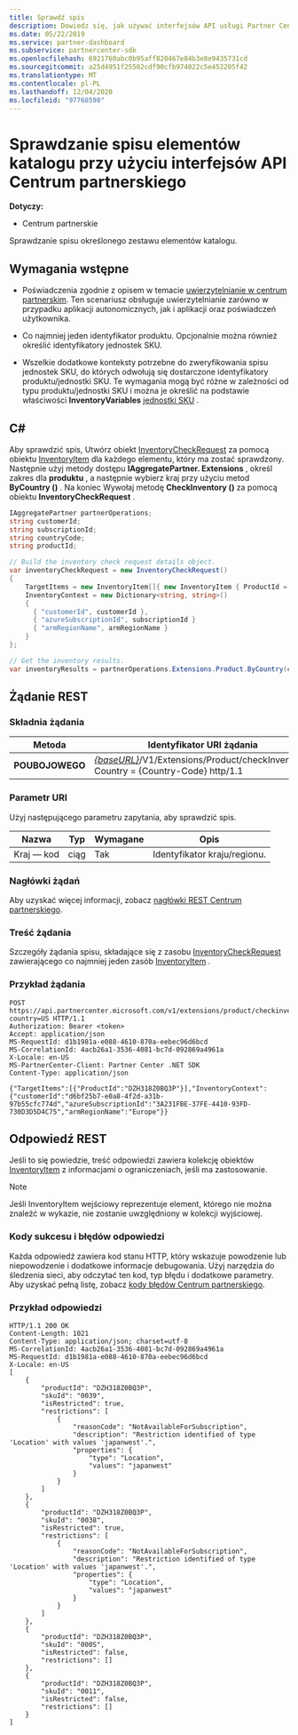 ```yaml
---
title: Sprawdź spis
description: Dowiedz się, jak używać interfejsów API usługi Partner Center do sprawdzania spisu określonego zestawu elementów katalogu. Można to zrobić, aby zidentyfikować produkty lub jednostki SKU klienta.
ms.date: 05/22/2019
ms.service: partner-dashboard
ms.subservice: partnercenter-sdk
ms.openlocfilehash: 6921760abc0b95aff820467e84b3e8e9435731cd
ms.sourcegitcommit: a25d4951f25502cdf90cfb974022c5e452205f42
ms.translationtype: MT
ms.contentlocale: pl-PL
ms.lasthandoff: 12/04/2020
ms.locfileid: "97768598"
---
```

# <a name="check-the-inventory-of-catalog-items-using-partner-center-apis"></a>Sprawdzanie spisu elementów katalogu przy użyciu interfejsów API Centrum partnerskiego

**Dotyczy:**

- Centrum partnerskie

Sprawdzanie spisu określonego zestawu elementów katalogu.

## <a name="prerequisites"></a>Wymagania wstępne

- Poświadczenia zgodnie z opisem w temacie [uwierzytelnianie w centrum partnerskim](partner-center-authentication.md). Ten scenariusz obsługuje uwierzytelnianie zarówno w przypadku aplikacji autonomicznych, jak i aplikacji oraz poświadczeń użytkownika.

- Co najmniej jeden identyfikator produktu. Opcjonalnie można również określić identyfikatory jednostek SKU.

- Wszelkie dodatkowe konteksty potrzebne do zweryfikowania spisu jednostek SKU, do których odwołują się dostarczone identyfikatory produktu/jednostki SKU. Te wymagania mogą być różne w zależności od typu produktu/jednostki SKU i można je określić na podstawie właściwości **InventoryVariables** [jednostki SKU](product-resources.md#sku) .

## <a name="c"></a>C\#

Aby sprawdzić spis, Utwórz obiekt [InventoryCheckRequest](product-resources.md#inventorycheckrequest) za pomocą obiektu [InventoryItem](product-resources.md#inventoryitem) dla każdego elementu, który ma zostać sprawdzony. Następnie użyj metody dostępu **IAggregatePartner. Extensions** , określ zakres dla **produktu** , a następnie wybierz kraj przy użyciu metod **ByCountry ()** . Na koniec Wywołaj metodę **CheckInventory ()** za pomocą obiektu **InventoryCheckRequest** .

``` csharp
IAggregatePartner partnerOperations;
string customerId;
string subscriptionId;
string countryCode;
string productId;

// Build the inventory check request details object.
var inventoryCheckRequest = new InventoryCheckRequest()
{
    TargetItems = new InventoryItem[]{ new InventoryItem { ProductId = productId } },
    InventoryContext = new Dictionary<string, string>()
    {
      { "customerId", customerId },
      { "azureSubscriptionId", subscriptionId }
      { "armRegionName", armRegionName }
    }
};

// Get the inventory results.
var inventoryResults = partnerOperations.Extensions.Product.ByCountry(countryCode).CheckInventory(inventoryCheckRequest);
```

## <a name="rest-request"></a>Żądanie REST

### <a name="request-syntax"></a>Składnia żądania

| Metoda   | Identyfikator URI żądania                                                                                                                              |
|----------|------------------------------------------------------------------------------------------------------------------------------------------|
| **POUBOJOWEGO** | [*{baseURL}*](partner-center-rest-urls.md)/V1/Extensions/Product/checkInventory? Country = {Country-Code} http/1.1                        |

### <a name="uri-parameter"></a>Parametr URI

Użyj następującego parametru zapytania, aby sprawdzić spis.

| Nazwa                   | Typ     | Wymagane | Opis                                                     |
|------------------------|----------|----------|-----------------------------------------------------------------|
| Kraj — kod           | ciąg   | Tak      | Identyfikator kraju/regionu.                                            |

### <a name="request-headers"></a>Nagłówki żądań

Aby uzyskać więcej informacji, zobacz [nagłówki REST Centrum partnerskiego](headers.md).

### <a name="request-body"></a>Treść żądania

Szczegóły żądania spisu, składające się z zasobu [InventoryCheckRequest](product-resources.md#inventorycheckrequest) zawierającego co najmniej jeden zasób [InventoryItem](product-resources.md#inventoryitem) .

### <a name="request-example"></a>Przykład żądania

```http
POST https://api.partnercenter.microsoft.com/v1/extensions/product/checkinventory?country=US HTTP/1.1
Authorization: Bearer <token>
Accept: application/json
MS-RequestId: d1b1981a-e088-4610-870a-eebec96d6bcd
MS-CorrelationId: 4acb26a1-3536-4081-bc7d-092869a4961a
X-Locale: en-US
MS-PartnerCenter-Client: Partner Center .NET SDK
Content-Type: application/json

{"TargetItems":[{"ProductId":"DZH318Z0BQ3P"}],"InventoryContext":{"customerId":"d6bf25b7-e0a8-4f2d-a31b-97b55cfc774d","azureSubscriptionId":"3A231FBE-37FE-4410-93FD-730D3D5D4C75","armRegionName":"Europe"}}
```

## <a name="rest-response"></a>Odpowiedź REST

Jeśli to się powiedzie, treść odpowiedzi zawiera kolekcję obiektów [InventoryItem](product-resources.md#inventoryitem) z informacjami o ograniczeniach, jeśli ma zastosowanie.

>[!NOTE]
>Jeśli InventoryItem wejściowy reprezentuje element, którego nie można znaleźć w wykazie, nie zostanie uwzględniony w kolekcji wyjściowej.

### <a name="response-success-and-error-codes"></a>Kody sukcesu i błędów odpowiedzi

Każda odpowiedź zawiera kod stanu HTTP, który wskazuje powodzenie lub niepowodzenie i dodatkowe informacje debugowania. Użyj narzędzia do śledzenia sieci, aby odczytać ten kod, typ błędu i dodatkowe parametry. Aby uzyskać pełną listę, zobacz [kody błędów Centrum partnerskiego](error-codes.md).

### <a name="response-example"></a>Przykład odpowiedzi

```http
HTTP/1.1 200 OK
Content-Length: 1021
Content-Type: application/json; charset=utf-8
MS-CorrelationId: 4acb26a1-3536-4081-bc7d-092869a4961a
MS-RequestId: d1b1981a-e088-4610-870a-eebec96d6bcd
X-Locale: en-US
[
    {
        "productId": "DZH318Z0BQ3P",
        "skuId": "0039",
        "isRestricted": true,
        "restrictions": [
            {
                "reasonCode": "NotAvailableForSubscription",
                "description": "Restriction identified of type 'Location' with values 'japanwest'.",
                "properties": {
                    "type": "Location",
                    "values": "japanwest"
                }
            }
        ]
    },
    {
        "productId": "DZH318Z0BQ3P",
        "skuId": "0038",
        "isRestricted": true,
        "restrictions": [
            {
                "reasonCode": "NotAvailableForSubscription",
                "description": "Restriction identified of type 'Location' with values 'japanwest'.",
                "properties": {
                    "type": "Location",
                    "values": "japanwest"
                }
            }
        ]
    },
    {
        "productId": "DZH318Z0BQ3P",
        "skuId": "000S",
        "isRestricted": false,
        "restrictions": []
    },
    {
        "productId": "DZH318Z0BQ3P",
        "skuId": "0011",
        "isRestricted": false,
        "restrictions": []
    }
]
```

